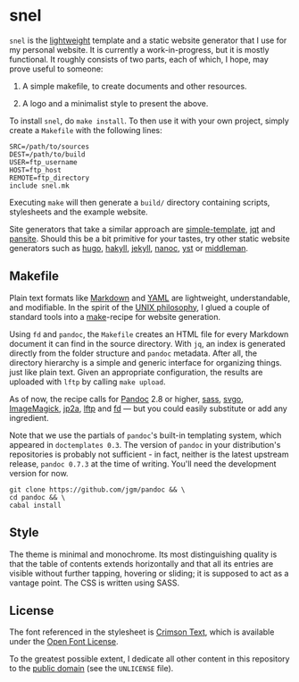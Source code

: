 snel
==============================================================================

`snel` is the [lightweight](http://idlewords.com/talks/website_obesity.htm) 
template and a static website generator that I use for my personal website. It 
is currently a work-in-progress, but it is mostly functional. It roughly 
consists of two parts, each of which, I hope, may prove useful to someone:

1.  A simple makefile, to create documents and other resources.

2.  A logo and a minimalist style to present the above.


To install `snel`, do `make install`. To then use it with your own project, 
simply create a `Makefile` with the following lines:

    SRC=/path/to/sources
    DEST=/path/to/build
    USER=ftp_username
    HOST=ftp_host
    REMOTE=ftp_directory
    include snel.mk

Executing `make` will then generate a `build/` directory containing scripts, 
stylesheets and the example website. 

Site generators that take a similar approach are 
[simple-template](https://github.com/simple-template/pandoc), 
[jqt](https://fadado.github.io/jqt/) and 
[pansite](https://github.com/wcaleb/website). Should this be a bit primitive 
for your tastes, try other static website generators such as 
[hugo](http://gohugo.io/), [hakyll](https://jaspervdj.be/hakyll/about.html),
[jekyll](http://jekyllrb.com/), [nanoc](https://nanoc.ws/), 
[yst](https://github.com/jgm/yst) or [middleman](https://middlemanapp.com/). 




Makefile
------------------------------------------------------------------------------

Plain text formats like [Markdown](http://commonmark.org/help/) and 
[YAML](http://www.yaml.org/spec/) are lightweight, understandable, and 
modifiable. In the spirit of the [UNIX 
philosophy](https://en.wikipedia.org/wiki/Unix_philosophy), I glued a couple 
of standard tools into a [make](https://www.gnu.org/software/make)-recipe for 
website generation.

Using `fd` and `pandoc`, the `Makefile` creates an HTML file for every 
Markdown document it can find in the source directory. With `jq`, an index is 
generated directly from the folder structure and `pandoc` metadata. After all, 
the directory hierarchy is a simple and generic interface for organizing 
things. just like plain text. Given an appropriate configuration, the results 
are uploaded with `lftp` by calling `make upload`.

As of now, the recipe calls for [Pandoc](http://pandoc.org/) 2.8 or higher, 
[sass](http://sass-lang.com/),
[svgo](https://github.com/svg/svgo),
[ImageMagick](http://www.imagemagick.org/),
[jp2a](https://csl.name/jp2a/),
[lftp](http://lftp.yar.ru/) and
[fd](https://github.com/sharkdp/fd) — but you could easily substitute or add 
any ingredient.

Note that we use the partials of `pandoc`'s built-in templating system, which 
appeared in `doctemplates 0.3`. The version of `pandoc` in your distribution's 
repositories is probably not sufficient - in fact, neither is the latest 
upstream release, `pandoc 0.7.3` at the time of writing. You'll need the 
development version for now.

    git clone https://github.com/jgm/pandoc && \
    cd pandoc && \
    cabal install


Style
------------------------------------------------------------------------------

The theme is minimal and monochrome. Its most distinguishing quality is that 
the table of contents extends horizontally and that all its entries are 
visible without further tapping, hovering or sliding; it is supposed to act as 
a vantage point. The CSS is written using SASS.



License
------------------------------------------------------------------------------

The font referenced in the stylesheet is [Crimson
Text](https://github.com/skosch/Crimson), which is available under the
[Open Font License](http://scripts.sil.org/cms/scripts/page.php?id=OFL).

To the greatest possible extent, I dedicate all other content in this
repository to the [public domain](https://unlicense.org/) (see the
`UNLICENSE` file).

